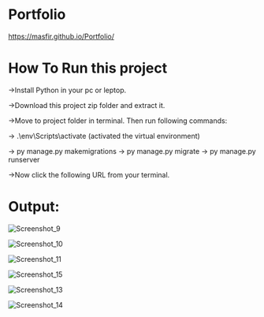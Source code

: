 # Portfolio

  https://masfir.github.io/Portfolio/
 
 # How To Run this project
 
 ->Install Python in your pc or leptop.
 
 ->Download this project zip folder and extract it.
 
 ->Move to project folder in terminal. Then run following commands:
 
  -> .\env\Scripts\activate (activated the virtual environment)
  
 -> py manage.py makemigrations
 -> py manage.py migrate
 -> py manage.py runserver
    
->Now click the following URL from your terminal.

# Output:

![Screenshot_9](https://github.com/Masfir/portfolio/assets/101929096/6c9222a3-6d31-4cac-9706-0c414d993887)

![Screenshot_10](https://github.com/Masfir/portfolio/assets/101929096/245b7f3d-d4a0-439b-b3f4-4a04eb46899c)

![Screenshot_11](https://github.com/Masfir/portfolio/assets/101929096/7ac60e09-efd0-4ab9-a33b-9d3bf2907584)

![Screenshot_15](https://github.com/Masfir/portfolio/assets/101929096/e1e656cc-8c62-41d9-bfc7-ef0ec97767d1)

![Screenshot_13](https://github.com/Masfir/portfolio/assets/101929096/c0aacd98-de60-4f6b-b420-7f882ed9eaa1)

![Screenshot_14](https://github.com/Masfir/portfolio/assets/101929096/ad12dee3-20d3-4946-b940-99ac030d319c)


